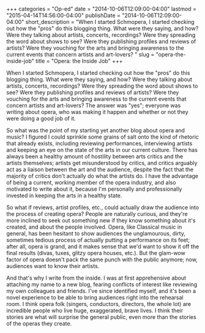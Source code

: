 +++
categories = "Op-ed"
date = "2014-10-06T12:09:00-04:00"
lastmod = "2015-04-14T14:56:00-04:00"
publishDate = "2014-10-06T12:09:00-04:00"
short_description = "When I started Schmopera, I started checking out how the \"pros\" do this blogging thing. What were they saying, and how? Were they talking about artists, concerts, recordings? Were they spreading the word about shows to see? Were they publishing profiles and reviews of artists? Were they vouching for the arts and bringing awareness to the current events that concern artists and art-lovers? "
slug = "opera-the-inside-job"
title = "Opera: the Inside Job"
+++

When I started Schmopera, I started checking out how the "pros" do this blogging thing. What were they saying, and how? Were they talking about artists, concerts, recordings? Were they spreading the word about shows to see? Were they publishing profiles and reviews of artists? Were they vouching for the arts and bringing awareness to the current events that concern artists and art-lovers? The answer was "yes"; everyone was writing about opera, who was making it happen and whether or not they were doing a good job of it.

So what was the point of my starting yet another blog about opera and music? I figured I could sprinkle some grains of salt onto the kind of rhetoric that already exists, including reviewing performances, interviewing artists and keeping an eye on the state of the arts in our current culture. There has always been a healthy amount of hostility between arts critics and the artists themselves; artists get misunderstood by critics, and critics arguably act as a liaison between the art and the audience, despite the fact that the majority of critics don't actually do what the artists do. I have the advantage of being a current, working member of the opera industry, and also motivated to write about it, because I'm personally and professionally invested in keeping the arts in a healthy state.

So what if reviews, artist profiles, etc., could actually draw the audience into the process of creating opera? People are naturally curious, and they're more inclined to seek out something new if they know something about it's created, and about the people involved. Opera, like Classical music in general, has been hesitant to show audiences the unglamourous, dirty, sometimes tedious process of actually putting a performance on its feet; after all, opera is grand, and it makes sense that we'd want to show it off the final results (divas, tuxes, glitzy opera houses, etc.). But the glam-wow factor of opera doesn't pack the same punch with the public anymore; now, audiences want to know their artists.

And that's why I write from the inside. I was at first apprehensive about attaching my name to a new blog, fearing conflicts of interest like reviewing my own colleagues and friends. I've since identified myself, and it's been a novel experience to be able to bring audiences right into the rehearsal room. I think opera folk (singers, conductors, directors, the whole lot) are incredible people who live huge, exaggerated, brave lives. I think their stories are what will surprise the general public, even more than the stories of the operas they create.
